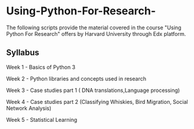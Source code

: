 # Using-Python-For-Research-
The following scripts provide the material covered in the course "Using Python For Research" offers by Harvard University through Edx platform.

## Syllabus

Week 1 - Basics of Python 3 

Week 2 - Python libraries and concepts used in research 

Week 3 - Case studies part 1 ( DNA translations,Language processing) 

Week 4 - Case studies part 2 (Classifying Whiskies, Bird Migration, Social Network Analysis) 

Week 5 - Statistical Learning 
